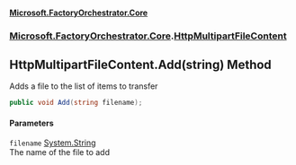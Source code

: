 #### [Microsoft.FactoryOrchestrator.Core](./Microsoft-FactoryOrchestrator-Core.md 'Microsoft.FactoryOrchestrator.Core')
### [Microsoft.FactoryOrchestrator.Core](./Microsoft-FactoryOrchestrator-Core.md 'Microsoft.FactoryOrchestrator.Core').[HttpMultipartFileContent](./Microsoft-FactoryOrchestrator-Core-HttpMultipartFileContent.md 'Microsoft.FactoryOrchestrator.Core.HttpMultipartFileContent')
## HttpMultipartFileContent.Add(string) Method
Adds a file to the list of items to transfer  
```csharp
public void Add(string filename);
```
#### Parameters
<a name='Microsoft-FactoryOrchestrator-Core-HttpMultipartFileContent-Add(string)-filename'></a>
`filename` [System.String](https://docs.microsoft.com/en-us/dotnet/api/System.String 'System.String')  
The name of the file to add  
  
